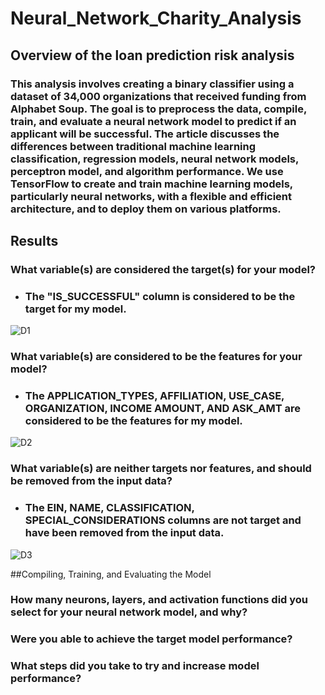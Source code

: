 # Neural_Network_Charity_Analysis

## Overview of the loan prediction risk analysis
### This analysis involves creating a binary classifier using a dataset of 34,000 organizations that received funding from Alphabet Soup. The goal is to preprocess the data, compile, train, and evaluate a neural network model to predict if an applicant will be successful. The article discusses the differences between traditional machine learning classification, regression models, neural network models, perceptron model, and algorithm performance. We use TensorFlow to create and train machine learning models, particularly neural networks, with a flexible and efficient architecture, and to deploy them on various platforms.

## Results 
### What variable(s) are considered the target(s) for your model?
* ### The "IS_SUCCESSFUL" column is considered to be the target for my model.
![D1](https://user-images.githubusercontent.com/118647523/234757154-853962c6-efac-4e9f-ad6f-6075c3167778.png)

### What variable(s) are considered to be the features for your model?
* ### The APPLICATION_TYPES, AFFILIATION, USE_CASE, ORGANIZATION, INCOME AMOUNT, AND ASK_AMT are considered to be the features for my model.
![D2](https://user-images.githubusercontent.com/118647523/234757873-eeae1b39-7512-4439-a6ab-8a6b0064f943.png)

### What variable(s) are neither targets nor features, and should be removed from the input data?
* ### The EIN, NAME, CLASSIFICATION, SPECIAL_CONSIDERATIONS columns are not target and have been removed from the input data.
![D3](https://user-images.githubusercontent.com/118647523/234758142-b89bd3a4-bd3d-4d98-b98d-ffe5a19036b3.png)

##Compiling, Training, and Evaluating the Model
### How many neurons, layers, and activation functions did you select for your neural network model, and why?
### Were you able to achieve the target model performance?
### What steps did you take to try and increase model performance?
